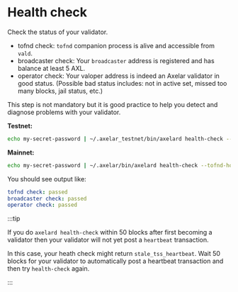 # Health check

Check the status of your validator.

* tofnd check: `tofnd` companion process is alive and accessible from `vald`.
* broadcaster check: Your `broadcaster` address is registered and has balance at least 5 AXL.
* operator check: Your valoper address is indeed an Axelar validator in good status. (Possible bad status includes: not in active set, missed too many blocks, jail status, etc.)

This step is not mandatory but it is good practice to help you detect and diagnose problems with your validator.

**Testnet:**
```bash
echo my-secret-password | ~/.axelar_testnet/bin/axelard health-check --tofnd-host localhost --operator-addr {VALOPER_ADDR} --home ~/.axelar_testnet/.vald
```

**Mainnet:**
```bash
echo my-secret-password | ~/.axelar/bin/axelard health-check --tofnd-host localhost --operator-addr {VALOPER_ADDR} --home ~/.axelar/.vald
```

You should see output like:

```yaml
tofnd check: passed
broadcaster check: passed
operator check: passed
```

:::tip

If you do `axelard health-check` within 50 blocks after first becoming a validator then your validator will not yet post a `heartbeat` transaction.

In this case, your heath check might return `stale_tss_heartbeat`.  Wait 50 blocks for your validator to automatically post a heartbeat transaction and then try `health-check` again.

:::